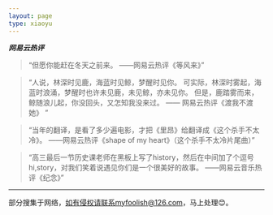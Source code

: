 ```yaml
---
layout: page
type: xiaoyu
---
```


***网易云热评***<br>

> “但愿你能赶在冬天之前来。	——网易云热评《等风来》”

> “人说，林深时见鹿，海蓝时见鲸，梦醒时见你。
> 可实际，林深时雾起，海蓝时浪涌，梦醒时也许未见鹿，未见鲸，亦未见你。
> 但是，鹿踏雾而来，鲸随浪儿起，你没回头，又怎知我没来过。	—— 网易云热评《渡我不渡她》 ”

> “当年的翻译，是看了多少遍电影，才把《里昂》给翻译成《这个杀手不太冷》。
> ——网易云热评《shape of my heart》（这个杀手不太冷片尾曲）”

> “高三最后一节历史课老师在黑板上写了history，然后在中间加了个逗号hi,story，对我们笑着说遇见你们是一个很美好的故事。	——网易云音乐热评《纪念》”

------

部分搜集于网络，如有侵权请联系myfoolish@126.com，马上处理😊。